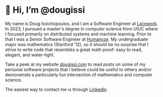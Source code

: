 # 👋 Hi, I’m @dougissi
My name is Doug Issichopoulos, and I am a Software Engineer at <a href="https://www.lacework.com/" target="_blank">Lacework</a>. In 2023, I pursued a master's degree in computer science from UIUC where I focused primarily on distributed systems and machine learning. Prior to that I was a Senior Software Engineer at <a href="https://www.humanyze.com" target="_blank">Humanyze</a>. My undergraduate major was mathematics (Stanford '12), so it should be no surprise that I strive to write code that resembles a great math proof: easy to read, elegant, and water-tight.

Take a peek at my website <a href="https://www.dougissi.com" target="_blank">dougissi.com</a> to read posts on some of my personal software projects that I believe could be useful to others
and/or demonstrate a particularly fun intersection of mathematics and computer science.

The easiest way to contact me is through <a href="https://www.linkedin.com/in/dougissi/" target="_blank">LinkedIn</a>.
